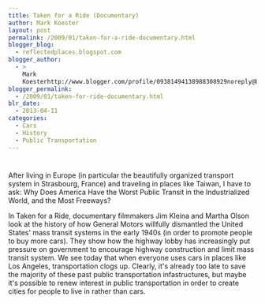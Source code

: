 ```yaml
---
title: Taken for a Ride (Documentary)
author: Mark Koester
layout: post
permalink: /2009/01/taken-for-a-ride-documentary.html
blogger_blog:
  - reflectedplaces.blogspot.com
blogger_author:
  - >
    Mark
    Koesterhttp://www.blogger.com/profile/09381494138988308929noreply@blogger.com
blogger_permalink:
  - /2009/01/taken-for-ride-documentary.html
blr_date:
  - 2013-04-11
categories:
  - Cars
  - History
  - Public Transportation
---
```

# 

After living in Europe (in particular the beautifully organized transport system in Strasbourg, France) and traveling in places like Taiwan, I have to ask: Why Does America Have the Worst Public Transit in the Industrialized World, and the Most Freeways?

In Taken for a Ride, documentary filmmakers Jim Kleina and Martha Olson look at the history of how General Motors willfully dismantled the United States' mass transit systems in the early 1940s (in order to promote people to buy more cars). They show how the highway lobby has increasingly put pressure on government to encourage highway construction and limit mass transit system. We see today that when everyone uses cars in places like Los Angeles, transportation clogs up. Clearly, it's already too late to save the majority of these past public transportation infastructures, but maybe it's possible to renew interest in public transportation in order to create cities for people to live in rather than cars.